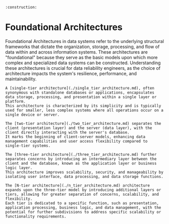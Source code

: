 ```admonish warning title="Page under construction"
:construction:
```

# Foundational Architectures

Foundational Architectures in data systems refer to the underlying structural frameworks that dictate the organization, storage, processing, and flow of data within and across information systems.
These architectures are "foundational" because they serve as the basic models upon which more complex and specialized data systems can be constructed.
Understanding these architectures is crucial for data reliability engineers, as the choice of architecture impacts the system's resilience, performance, and maintainability.

```admonish tldr title="Single-Tier Architecture"
A [single-tier architecture](./single_tier_architecture.md), often synonymous with standalone databases or applications, encapsulates data storage, processing, and presentation within a single layer or platform.
This architecture is characterized by its simplicity and is typically used for smaller, less complex systems where all operations occur on a single device or server.
```

```admonish tldr title="Two-Tier Architecture"
The [two-tier architecture](./two_tier_architecture.md) separates the client (presentation layer) and the server (data layer), with the client directly interacting with the server's database.
It marks the beginning of client-server models, enhancing data management capabilities and user access flexibility compared to single-tier systems.
```

```admonish tldr title="Three-Tier Architecture"
The [three-tier architecture](./three_tier_architecture.md) further separates concerns by introducing an intermediary layer between the client and the database, known as the application layer or business logic layer.
This architecture improves scalability, security, and manageability by isolating user interface, data processing, and data storage functions.
```

```admonish tldr title="N-Tier Architecture"
The [N-tier architecture](./n_tier_architecture.md) architecture expands upon the three-tier model by introducing additional layers or tiers, allowing for greater separation of concerns, scalability, and flexibility.
Each tier is dedicated to a specific function, such as presentation, application processing, business logic, and data management, with the potential for further subdivisions to address specific scalability or functionality requirements.
```
